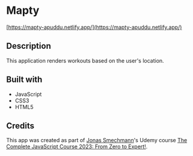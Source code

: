 # Mapty

[https://mapty-apuddu.netlify.app/](https://mapty-apuddu.netlify.app/)

## Description
This application renders workouts based on the user's location.

## Built with
- JavaScript
- CSS3
- HTML5

## Credits
This app was created as part of [Jonas Smechmann](https://twitter.com/jonasschmedtman)'s Udemy course [The Complete JavaScript Course 2023: From Zero to Expert!](https://www.udemy.com/course/the-complete-javascript-course/).
